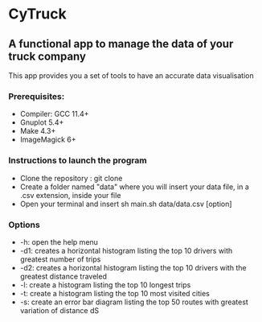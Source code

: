 # CyTruck
## A functional app to manage the data of your truck company
This app provides you a set of tools to have an accurate data visualisation

### Prerequisites:
* Compiler: GCC 11.4+
*  Gnuplot 5.4+
* Make 4.3+
* ImageMagick 6+
### Instructions to launch the program
* Clone the repository : git clone
* Create a folder named "data" where you will insert your data file, in a .csv extension, inside your file
* Open your terminal and insert sh main.sh data/data.csv [option]
### Options
* -h: open the help menu
* -d1: creates a horizontal histogram listing the top 10 drivers with greatest number of trips
* -d2: creates a horizontal histogram listing the top 10 drivers with the greatest distance traveled
* -l: create a histogram listing the top 10 longest trips
* -t: create a histogram listing the top 10 most visited cities
* -s: create an error bar diagram listing the top 50 routes with greatest variation of distance dS
